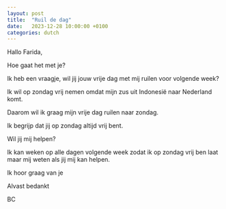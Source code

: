 ```yaml
---
layout: post
title:  "Ruil de dag"
date:   2023-12-28 10:00:00 +0100
categories: dutch
---
```


Hallo Farida,

Hoe gaat het met je?

Ik heb een vraagje, wil jij jouw vrije dag met mij ruilen voor volgende week?

Ik wil op zondag vrij nemen omdat mijn zus uit Indonesië naar Nederland komt. 

Daarom wil ik graag mijn vrije dag ruilen naar zondag. 

Ik begrijp dat jij op zondag altijd vrij bent. 

Wil jij mij helpen?

Ik kan weken op alle dagen volgende week zodat ik op zondag vrij ben
laat maar mij weten als jij mij kan helpen.

Ik hoor graag van je

Alvast bedankt

BC
